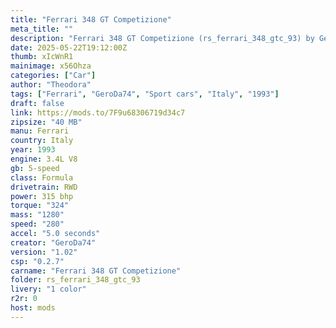 ```yaml
---
title: "Ferrari 348 GT Competizione"
meta_title: ""
description: "Ferrari 348 GT Competizione (rs_ferrari_348_gtc_93) by GeroDa74"
date: 2025-05-22T19:12:00Z
thumb: xIcWnR1
mainimage: x56Ohza
categories: ["Car"]
author: "Theodora"
tags: ["Ferrari", "GeroDa74", "Sport cars", "Italy", "1993"]
draft: false
link: https://mods.to/7F9u68306719d34c7
zipsize: "40 MB"
manu: Ferrari
country: Italy
year: 1993
engine: 3.4L V8
gb: 5-speed
class: Formula
drivetrain: RWD
power: 315 bhp 
torque: "324"
mass: "1280"
speed: "280"
accel: "5.0 seconds"
creator: "GeroDa74"
version: "1.02"
csp: "0.2.7"
carname: "Ferrari 348 GT Competizione"
folder: rs_ferrari_348_gtc_93
livery: "1 color"
r2r: 0
host: mods
---
```

